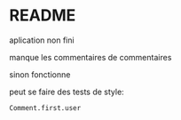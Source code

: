 # README
aplication non fini 

manque les commentaires de commentaires

sinon fonctionne

peut se faire des tests de style:

`Comment.first.user`
